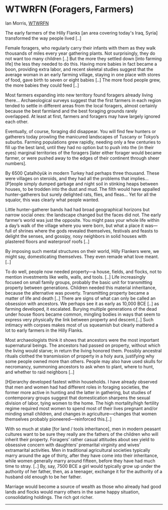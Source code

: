 # WTWRFN (Foragers, Farmers)

Ian Morris, [WTWRFN](https://www.amazon.de/Why-West-Rules-Now-Patterns/dp/0312611692)

The early farmers of the Hilly Flanks [an area covering today's Iraq,
Syria] transformed the way people lived [..]

Female foragers, who regularly carry their infants with them as they
walk thousands of miles every year gathering plants. Not surprisingly,
they do not want too many children [..] But the more they settled down
[into farming life] the less they needed to do this. Having more
babies in fact became a boon, providing extra labor, and recent
skeletal studies suggest that the average woman in an early farming
village, staying in one place with stores of food, gave birth to seven
or eight babies [..] The more food people grew, the more babies they
could feed [..]

<a name='replaced'/>

Most farmers expanding into new territory found foragers already
living there... Archaeological surveys suggest that the first farmers
in each region tended to settle in different areas from the local
foragers, almost certainly because the best farmland and the best
foraging grounds rarely overlapped. At least at first, farmers and
foragers may have largely ignored each other.

Eventually, of course, foraging did disappear. You will find few
hunters or gatherers today prowling the manicured landscapes of
Tuscany or Tokyo’s suburbs. Farming populations grew rapidly, needing
only a few centuries to fill up the best land, until they had no
option but to push into the (in their eyes) marginal territories of
the foragers [later either forager would became farmer, or were pushed
away to the edges of their continent through sheer numbers].

By 6500 Çatalhöyük in modern Turkey had perhaps three thousand.  These
were villages on steroids, and they had all the problems that
implies...  [P]eople simply dumped garbage and night soil in stinking
heaps between houses, to be trodden into the dust and mud. The filth
would have appalled hunter-gatherers but surely delighted rats, flies,
and fleas... Yet for all the squalor, this was clearly what people
wanted.

Little hunter-gatherer bands had had broad geographical horizons but
narrow social ones: the landscape changed but the faces did not. The
early farmer’s world was just the opposite. You might pass your whole
life within a day’s walk of the village where you were born, but what
a place it was—full of shrines where the gods revealed themselves,
festivals and feasts to delight the senses, and gossipy, nosy
neighbors in solid houses with plastered floors and waterproof roofs
[..]

By imposing such mental structures on their world, Hilly Flankers
were, we might say, domesticating themselves. They even remade what
love meant. [..]

To do well, people now needed property—a house, fields, and flocks,
not to mention investments like wells, walls, and tools. [..] Life
increasingly focused on small family groups, probably the basic unit
for transmitting property between generations. Children needed this
material inheritance, because the alternative was
poverty. Transmitting property became a matter of life and death [..]
There are signs of what can only be called an obsession with
ancestors. We perhaps see it as early as 10,000 BCE [..] as farming
developed, it escalated. Burying multiple generations of the dead
under house floors became common, mingling bodies in ways that seem to
express very physically the link between property and descent.[..]
Such intimacy with corpses makes most of us squeamish but clearly
mattered a lot to early farmers in the Hilly Flanks.

Most archaeologists think it shows that ancestors were the most
important supernatural beings. The ancestors had passed on property,
without which the living would starve; in return the living honored
them. Possibly ancestral rituals clothed the transmission of property
in a holy aura, justifying why some people owned more than
others. People may also have used skulls for necromancy, summoning
ancestors to ask when to plant, where to hunt, and whether to raid
neighbors [..]

<a name='hierarchy'/>

[H]ierarchy developed fastest within households. I have already
observed that men and women had had different roles in foraging
societies, the former more active in hunting and the latter in
gathering, but studies of contemporary groups suggest that
domestication sharpens the sexual division of labor, tying women to
the home. The high mortality/high fertility regime required most women
to spend most of their lives pregnant and/or minding small children,
and changes in agriculture—changes that women themselves probably
pioneered—reinforced this.[..]

With so much at stake [for land / tools inheritance], men in modern
peasant cultures want to be sure they really are the fathers of the
children who will inherit their property. Foragers’ rather casual
attitudes about sex yield to obsessive concern with daughters’
premarital virginity and wives’ extramarital activities. Men in
traditional agricultural societies typically marry around the age of
thirty, after they have come into their inheritance, while women
generally marry around fifteen, before they have had much time to
stray. [..] By, say, 7500 BCE a girl would typically grow up under the
authority of her father, then, as a teenager, exchange it for the
authority of a husband old enough to be her father.

Marriage would become a source of wealth as those who already had good
lands and flocks would marry others in the same happy situation,
consolidating holdings. The rich got richer.

---



